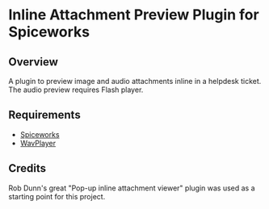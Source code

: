 Inline Attachment Preview Plugin for Spiceworks
===============================================

Overview
--------
A plugin to preview image and audio attachments inline in a helpdesk ticket.
The audio preview requires Flash player.

Requirements
------------
* [Spiceworks](http://www.spiceworks.com)
* [WavPlayer](https://github.com/francois2metz/WavPlayer)

Credits
-------
Rob Dunn's great "Pop-up inline attachment viewer" plugin was used as a
starting point for this project.